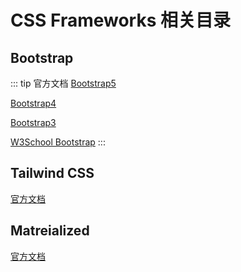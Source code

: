 # CSS Frameworks 相关目录

## Bootstrap

::: tip 官方文档
[Bootstrap5](https://v5.bootcss.com/)

[Bootstrap4](https://v4.bootcss.com/)

[Bootstrap3](https://v3.bootcss.com/)

[W3School Bootstrap](https://www.w3schools.com/bootstrap/bootstrap_ver.asp)
:::

## Tailwind CSS
[官方文档](https://tailwindcss.com/)

## Matreialized
[官方文档](https://materializecss.com/)
